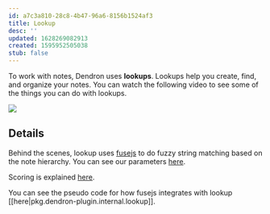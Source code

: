 ```yaml
---
id: a7c3a810-28c8-4b47-96a6-8156b1524af3
title: Lookup
desc: ''
updated: 1628269082913
created: 1595952505038
stub: false
---
```


To work with notes, Dendron uses  **lookups**. Lookups help you create, find, and organize your notes. You can watch the following video to see some of the things you can do with lookups.

<a href="https://www.loom.com/share/a409a621763548d395e48c9d4380cbe7"><img style="" src="https://cdn.loom.com/sessions/thumbnails/a409a621763548d395e48c9d4380cbe7-1600813345789-with-play.gif"> </a>


## Details

Behind the scenes, lookup uses [fusejs](https://fusejs.io/) to do fuzzy string matching based on the note hierarchy. You can see our parameters [here](https://github.com/dendronhq/dendron/blob/dev-kevin/packages/engine-server/src/fuseEngine.ts#L28:L28).

Scoring is explained [here](https://fusejs.io/concepts/scoring-theory.html).

You can see the pseudo code for how fusejs integrates with lookup [[here|pkg.dendron-plugin.internal.lookup]].

